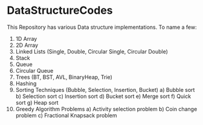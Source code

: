 # DataStructureCodes
This Repository has various Data structure implementations.
To name a few:
1) 1D Array
2) 2D Array
3) Linked Lists (Single, Double, Circular Single, Circular Double)
4) Stack
5) Queue
6) Circular Queue
7) Trees (BT, BST, AVL, BinaryHeap, Trie)
8) Hashing
9) Sorting Techniques (Bubble, Selection, Insertion, Bucket) 
  a) Bubble sort
  b) Selection sort
  c) Insertion sort
  d) Bucket sort
  e) Merge sort
  f) Quick sort
  g) Heap sort
10) Greedy Algorithm Problems
  a) Activity selection problem
  b) Coin change problem
  c) Fractional Knapsack problem
